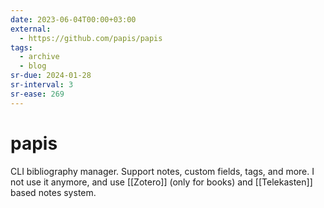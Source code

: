 ```yaml
---
date: 2023-06-04T00:00+03:00
external:
  - https://github.com/papis/papis
tags:
  - archive
  - blog
sr-due: 2024-01-28
sr-interval: 3
sr-ease: 269
---
```


# papis

CLI bibliography manager. Support notes, custom fields, tags, and more. I not
use it anymore, and use [[Zotero]] (only for books) and [[Telekasten]] based
notes system.
